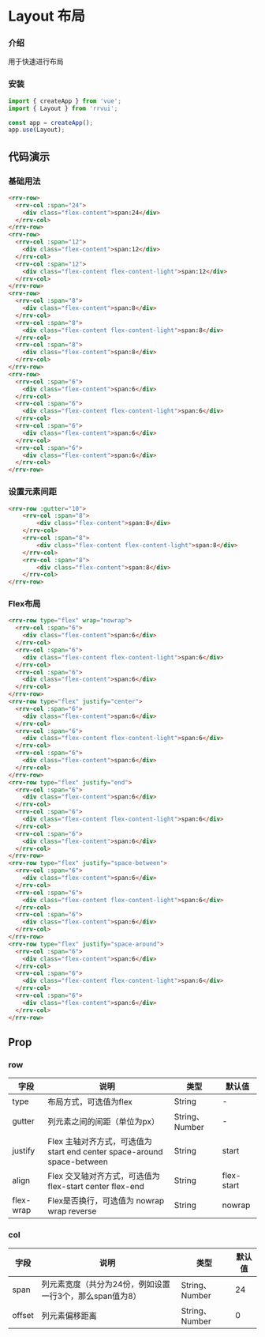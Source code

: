 # Layout 布局

### 介绍

用于快速进行布局

### 安装

``` javascript
import { createApp } from 'vue';
import { Layout } from 'rrvui';

const app = createApp();
app.use(Layout);
```

## 代码演示

### 基础用法

```html
<rrv-row>
  <rrv-col :span="24">
    <div class="flex-content">span:24</div>
  </rrv-col>
</rrv-row>
<rrv-row>
  <rrv-col :span="12">
    <div class="flex-content">span:12</div>
  </rrv-col>
  <rrv-col :span="12">
    <div class="flex-content flex-content-light">span:12</div>
  </rrv-col>
</rrv-row>
<rrv-row>
  <rrv-col :span="8">
    <div class="flex-content">span:8</div>
  </rrv-col>
  <rrv-col :span="8">
    <div class="flex-content flex-content-light">span:8</div>
  </rrv-col>
  <rrv-col :span="8">
    <div class="flex-content">span:8</div>
  </rrv-col>
</rrv-row>
<rrv-row>
  <rrv-col :span="6">
    <div class="flex-content">span:6</div>
  </rrv-col>
  <rrv-col :span="6">
    <div class="flex-content flex-content-light">span:6</div>
  </rrv-col>
  <rrv-col :span="6">
    <div class="flex-content">span:6</div>
  </rrv-col>
  <rrv-col :span="6">
    <div class="flex-content">span:6</div>
  </rrv-col>
</rrv-row>
```

### 设置元素间距

```html
<rrv-row :gutter="10">
    <rrv-col :span="8">
        <div class="flex-content">span:8</div>
    </rrv-col>
    <rrv-col :span="8">
        <div class="flex-content flex-content-light">span:8</div>
    </rrv-col>
    <rrv-col :span="8">
        <div class="flex-content">span:8</div>
    </rrv-col>
</rrv-row>   
```
### Flex布局

```html
<rrv-row type="flex" wrap="nowrap">
  <rrv-col :span="6">
    <div class="flex-content">span:6</div>
  </rrv-col>
  <rrv-col :span="6">
    <div class="flex-content flex-content-light">span:6</div>
  </rrv-col>
  <rrv-col :span="6">
    <div class="flex-content">span:6</div>
  </rrv-col>
</rrv-row>
<rrv-row type="flex" justify="center">
  <rrv-col :span="6">
    <div class="flex-content">span:6</div>
  </rrv-col>
  <rrv-col :span="6">
    <div class="flex-content flex-content-light">span:6</div>
  </rrv-col>
  <rrv-col :span="6">
    <div class="flex-content">span:6</div>
  </rrv-col>
</rrv-row>
<rrv-row type="flex" justify="end">
  <rrv-col :span="6">
    <div class="flex-content">span:6</div>
  </rrv-col>
  <rrv-col :span="6">
    <div class="flex-content flex-content-light">span:6</div>
  </rrv-col>
  <rrv-col :span="6">
    <div class="flex-content">span:6</div>
  </rrv-col>
</rrv-row>
<rrv-row type="flex" justify="space-between">
  <rrv-col :span="6">
    <div class="flex-content">span:6</div>
  </rrv-col>
  <rrv-col :span="6">
    <div class="flex-content flex-content-light">span:6</div>
  </rrv-col>
  <rrv-col :span="6">
    <div class="flex-content">span:6</div>
  </rrv-col>
</rrv-row>
<rrv-row type="flex" justify="space-around">
  <rrv-col :span="6">
    <div class="flex-content">span:6</div>
  </rrv-col>
  <rrv-col :span="6">
    <div class="flex-content flex-content-light">span:6</div>
  </rrv-col>
  <rrv-col :span="6">
    <div class="flex-content">span:6</div>
  </rrv-col>
</rrv-row>
```

## Prop

### row

| 字段 | 说明 | 类型 | 默认值
|----- | ----- | ----- | -----
| type | 布局方式，可选值为flex | String | -
| gutter | 列元素之间的间距（单位为px） | String、Number | -
| justify | Flex 主轴对齐方式，可选值为 start end center space-around space-between | String | start
| align | Flex 交叉轴对齐方式，可选值为 flex-start center flex-end | String | flex-start
| flex-wrap | Flex是否换行，可选值为 nowrap wrap reverse | String | nowrap

### col

| 字段 | 说明 | 类型 | 默认值
|----- | ----- | ----- | -----
| span | 列元素宽度（共分为24份，例如设置一行3个，那么span值为8） | String、Number | 24
| offset | 列元素偏移距离 | String、Number | 0
